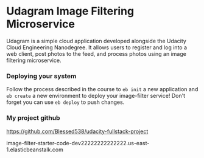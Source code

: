 # Udagram Image Filtering Microservice

Udagram is a simple cloud application developed alongside the Udacity Cloud Engineering Nanodegree. It allows users to register and log into a web client, post photos to the feed, and process photos using an image filtering microservice.

### Deploying your system

Follow the process described in the course to `eb init` 
a new application and `eb create` a new environment to 
deploy your image-filter service! Don't forget you can use `eb deploy` to push changes.



### My project github
https://github.com/Blessed538/udacity-fullstack-project

<!-- a link to the endpoint URL for a running elastic beanstalk deployment.: -->
image-filter-starter-code-dev22222222222222.us-east-1.elasticbeanstalk.com

